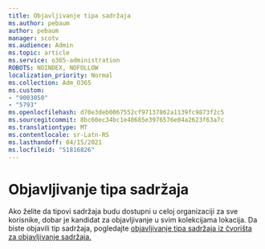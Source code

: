 ```yaml
---
title: Objavljivanje tipa sadržaja
ms.author: pebaum
author: pebaum
manager: scotv
ms.audience: Admin
ms.topic: article
ms.service: o365-administration
ROBOTS: NOINDEX, NOFOLLOW
localization_priority: Normal
ms.collection: Adm_O365
ms.custom:
- "9003050"
- "5793"
ms.openlocfilehash: d70e3deb0067552cf97137862a1139fc9873f2c5
ms.sourcegitcommit: 8bc60ec34bc1e40685e3976576e04a2623f63a7c
ms.translationtype: MT
ms.contentlocale: sr-Latn-RS
ms.lasthandoff: 04/15/2021
ms.locfileid: "51816826"
---
```

# <a name="content-type-publishing"></a>Objavljivanje tipa sadržaja

Ako želite da tipovi sadržaja budu dostupni u celoj organizaciji za sve korisnike, dobar je kandidat za objavljivanje u svim kolekcijama lokacija. Da biste objavili tip sadržaja, pogledajte [objavljivanje tipa sadržaja iz čvorišta za objavljivanje sadržaja.](https://support.office.com/article/publish-a-content-type-from-a-content-publishing-hub-58081155-118d-4e7a-9cc5-d43b5dbb7d02)